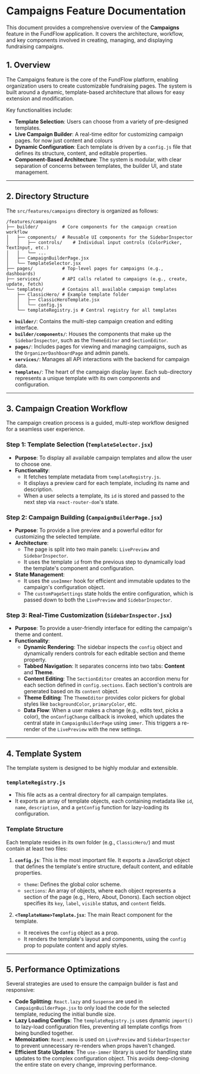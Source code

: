 # Campaigns Feature Documentation

This document provides a comprehensive overview of the **Campaigns** feature in the FundFlow application. It covers the architecture, workflow, and key components involved in creating, managing, and displaying fundraising campaigns.

## 1. Overview

The Campaigns feature is the core of the FundFlow platform, enabling organization users to create  customizable fundraising pages. The system is built around a dynamic, template-based architecture that allows for easy extension and modification.

Key functionalities include:
- **Template Selection**: Users can choose from a variety of pre-designed templates.
- **Live Campaign Builder**: A real-time editor for customizing campaign pages. for now just content and colours
- **Dynamic Configuration**: Each template is driven by a `config.js` file that defines its structure, content, and editable properties.
- **Component-Based Architecture**: The system is modular, with clear separation of concerns between templates, the builder UI, and state management.

---

## 2. Directory Structure

The `src/features/campaigns` directory is organized as follows:

```
/features/campaigns
├── builder/         # Core components for the campaign creation workflow
│   ├── components/  # Reusable UI components for the SidebarInspector
│   │   ├── controls/    # Individual input controls (ColorPicker, TextInput, etc.)
│   │   └── ...
│   ├── CampaignBuilderPage.jsx
│   └── TemplateSelector.jsx
├── pages/           # Top-level pages for campaigns (e.g., dashboards)
├── services/        # API calls related to campaigns (e.g., create, update, fetch)
└── templates/       # Contains all available campaign templates
    ├── ClassicHero/ # Example template folder
    │   ├── ClassicHeroTemplate.jsx
    │   └── config.js
    └── templateRegistry.js # Central registry for all templates
```

- **`builder/`**: Contains the multi-step campaign creation and editing interface.
- **`builder/components/`**: Houses the components that make up the `SidebarInspector`, such as the `ThemeEditor` and `SectionEditor`.
- **`pages/`**: Includes pages for viewing and managing campaigns, such as the `OrganizerDashboardPage` and admin panels.
- **`services/`**: Manages all API interactions with the backend for campaign data.
- **`templates/`**: The heart of the campaign display layer. Each sub-directory represents a unique template with its own components and configuration.

---

## 3. Campaign Creation Workflow

The campaign creation process is a guided, multi-step workflow designed for a seamless user experience.

### Step 1: Template Selection (`TemplateSelector.jsx`)

- **Purpose**: To display all available campaign templates and allow the user to choose one.
- **Functionality**:
  - It fetches template metadata from `templateRegistry.js`.
  - It displays a preview card for each template, including its name and description.
  - When a user selects a template, its `id` is stored and passed to the next step via `react-router-dom`'s state.

### Step 2: Campaign Building (`CampaignBuilderPage.jsx`)

- **Purpose**: To provide a live preview and a powerful editor for customizing the selected template.
- **Architecture**:
  - The page is split into two main panels: `LivePreview` and `SidebarInspector`.
  - It uses the template `id` from the previous step to dynamically load the template's component and configuration.
- **State Management**:
  - It uses the `useImmer` hook for efficient and immutable updates to the campaign's configuration object.
  - The `customPageSettings` state holds the entire configuration, which is passed down to both the `LivePreview` and `SidebarInspector`.

### Step 3: Real-Time Customization (`SidebarInspector.jsx`)

- **Purpose**: To provide a user-friendly interface for editing the campaign's theme and content.
- **Functionality**:
  - **Dynamic Rendering**: The sidebar inspects the `config` object and dynamically renders controls for each editable section and theme property.
  - **Tabbed Navigation**: It separates concerns into two tabs: **Content** and **Theme**.
  - **Content Editing**: The `SectionEditor` creates an accordion menu for each section defined in `config.sections`. Each section's controls are generated based on its `content` object.
  - **Theme Editing**: The `ThemeEditor` provides color pickers for global styles like `backgroundColor`, `primaryColor`, etc.
  - **Data Flow**: When a user makes a change (e.g., edits text, picks a color), the `onConfigChange` callback is invoked, which updates the central state in `CampaignBuilderPage` using `immer`. This triggers a re-render of the `LivePreview` with the new settings.

---

## 4. Template System

The template system is designed to be highly modular and extensible.

### `templateRegistry.js`

- This file acts as a central directory for all campaign templates.
- It exports an array of template objects, each containing metadata like `id`, `name`, `description`, and a `getConfig` function for lazy-loading its configuration.

### Template Structure

Each template resides in its own folder (e.g., `ClassicHero/`) and must contain at least two files:

1.  **`config.js`**: This is the most important file. It exports a JavaScript object that defines the template's entire structure, default content, and editable properties.
    - `theme`: Defines the global color scheme.
    - `sections`: An array of objects, where each object represents a section of the page (e.g., Hero, About, Donors). Each section object specifies its `key`, `label`, `visible` status, and `content` fields.

2.  **`<TemplateName>Template.jsx`**: The main React component for the template.
    - It receives the `config` object as a prop.
    - It renders the template's layout and components, using the `config` prop to populate content and apply styles.

---

## 5. Performance Optimizations

Several strategies are used to ensure the campaign builder is fast and responsive:

- **Code Splitting**: `React.lazy` and `Suspense` are used in `CampaignBuilderPage.jsx` to only load the code for the selected template, reducing the initial bundle size.
- **Lazy Loading Configs**: The `templateRegistry.js` uses dynamic `import()` to lazy-load configuration files, preventing all template configs from being bundled together.
- **Memoization**: `React.memo` is used on `LivePreview` and `SidebarInspector` to prevent unnecessary re-renders when props haven't changed.
- **Efficient State Updates**: The `use-immer` library is used for handling state updates to the complex configuration object. This avoids deep-cloning the entire state on every change, improving performance.
